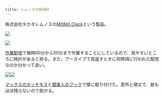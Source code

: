 ```yaml
---
title: レムノスの掛時計
---
```

株式会社タカタレムノスの[MONO Clock](https://www.amazon.co.jp/dp/B004UIT8BK)という製品。

![](https://lh6.googleusercontent.com/8sS7YRyvNydZby8qaR065gxl1a9TeW3j4280ZGYyS9iHiqSk-SklM8es_E6VLYEjskz_pTxOd4M4HKBYl9_eElzrBk56ycewWnU3_t4LN3-hKR2R4uc2eEF7zrqyAHUCH7gRnPMnS2YCWqJC1Q)

![](https://lh3.googleusercontent.com/CsrjMqnx1O0UdUZF0wvonp-1tDiacHjvGs4ZQ8p2k0kzz0GrtddO0PeapMEMM87fgR2-xNXvekRb-FccVnTxGccPXLnUECl6AKDlhwgpY7S677WZW7-uDhByMibnLrxKyFnyxYsJRnuSDTi9QA)

[作業配信](https://www.youtube.com/channel/UC5s-KpSDGzxWPWNv94PnJHw)で毎時00分から50分まで作業することにしているので、見やすいところに時計があると捗る。また、アーカイブで見返すときに何時頃に行われた配信なのか分かって良い。

![](https://lh4.googleusercontent.com/MERq12b04aE9iPt2rTuD734taJwJY0g_SY4pUcggrYXLDmACAs7I_btlQTGS7TTdHGyQzvhjFs_tNtiJkImBYbIta90mWVxycEqKYWx2-a5F9jz7oj7IRrKGVVe6tyiSq8Bb1I5r4oJLIpf6zg)![](https://lh3.googleusercontent.com/rCXQH60xBsv946WXOmYO7UspolGOOKL8vhVG4T4u3dyK1lwSqy9Dz_yPPrelGmNXg27dKp3TrGpl65hk0y3_UiyTEUQGAuHQc598tMD8UcRrh8UBddcJOEKQxUN6KqeatLQtYBPjvgHsqXr-LQ)

[マックスのホッチキス](https://www.amazon.co.jp/dp/B000O9WRWG)と[壁美人のフック](https://www.amazon.co.jp/dp/B00CU78TDG)で壁に取り付けた。意外と頑丈で、跡もほぼ残らないので助かる。
